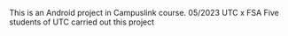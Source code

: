 This is an Android project in Campuslink course.
05/2023
UTC x FSA
Five students of UTC carried out this project
